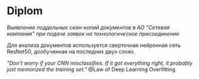 # Diplom
*Выявление поддельных скан-копий документов в АО "Сетевая компания" при подаче заявок на технологическое присоединение*

Для анализа документов используется сверточная нейронная сеть ResNet50, дообученная на последних двух слоях.

*"Don’t worry if your CNN misclassifies. If it got everything right, it probably just memorized the training set."*
	 @Law of Deep Learning Overfitting